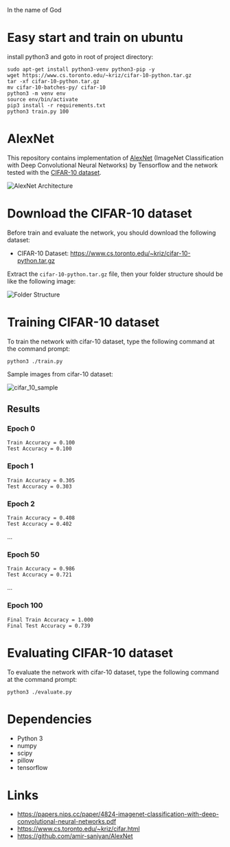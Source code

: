 In the name of God

# Easy start and train on ubuntu
install python3 and goto in root of project directory:
```
sudo apt-get install python3-venv python3-pip -y
wget https://www.cs.toronto.edu/~kriz/cifar-10-python.tar.gz
tar -xf cifar-10-python.tar.gz
mv cifar-10-batches-py/ cifar-10
python3 -m venv env
source env/bin/activate
pip3 install -r requirements.txt
python3 train.py 100
```

# AlexNet
This repository contains implementation of [AlexNet](https://papers.nips.cc/paper/4824-imagenet-classification-with-deep-convolutional-neural-networks.pdf)
(ImageNet Classification with Deep Convolutional Neural Networks) by Tensorflow and the network tested with the
[CIFAR-10 dataset](https://www.cs.toronto.edu/~kriz/cifar.html).

![AlexNet Architecture](alexnet.png)

# Download the CIFAR-10 dataset
Before train and evaluate the network, you should download the following dataset:

* CIFAR-10 Dataset: https://www.cs.toronto.edu/~kriz/cifar-10-python.tar.gz

Extract the `cifar-10-python.tar.gz` file, then your folder structure should be like the following image:

![Folder Structure](folder_structure.png)

# Training CIFAR-10 dataset
To train the network with cifar-10 dataset, type the following command at the command prompt:
```
python3 ./train.py
```

Sample images from cifar-10 dataset:

![cifar_10_sample](cifar_10_sample.jpg)

## Results

### Epoch 0
```
Train Accuracy = 0.100
Test Accuracy = 0.100
```

### Epoch 1
```
Train Accuracy = 0.305
Test Accuracy = 0.303
```

### Epoch 2
```
Train Accuracy = 0.408
Test Accuracy = 0.402
```

...

### Epoch 50
```
Train Accuracy = 0.986
Test Accuracy = 0.721
```

...

### Epoch 100
```
Final Train Accuracy = 1.000
Final Test Accuracy = 0.739
```

# Evaluating CIFAR-10 dataset
To evaluate the network with cifar-10 dataset, type the following command at the command prompt:
```
python3 ./evaluate.py
```
# Dependencies
* Python 3
* numpy
* scipy
* pillow
* tensorflow

# Links
* https://papers.nips.cc/paper/4824-imagenet-classification-with-deep-convolutional-neural-networks.pdf
* https://www.cs.toronto.edu/~kriz/cifar.html
* https://github.com/amir-saniyan/AlexNet
